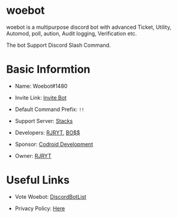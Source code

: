 # woebot

woebot is a multipurpose discord bot with advanced Ticket, Utility, Automod, poll, aution, Audit logging, Verification etc.

The bot Support Discord Slash Command.

# Basic Informtion

- Name: Woebot#1480

- Invite Link: [Invite Bot](https://discord.com/api/oauth2/authorize?client_id=882451949935534121&permissions=81074120776&scope=bot%20applications.commands)

- Default Command Prefix: `!!`

- Support Server: [Stacks](https://discord.gg/NzQMqkEjVk)

- Developers: [RJRYT](https://rjryt.tech), [BO$$](https://cruzgaming.ml)

- Sponsor: [Codroid Development](https://codroid.host)

- Owner: [RJRYT](https://rjryt.tech)

# Useful Links

- Vote Woebot: [DiscordBotList](https://discordbotlist.com/bots/woebot-1480)

- Privacy Policy: [Here](https://github.com/woebot-official/woebot/blob/main/privacy.md)
